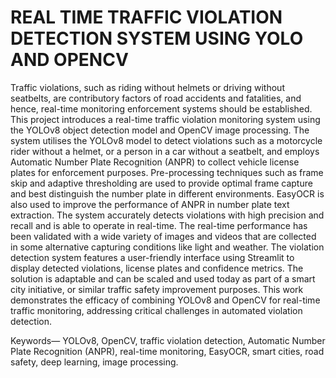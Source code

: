 # REAL TIME TRAFFIC VIOLATION DETECTION SYSTEM USING YOLO AND OPENCV
Traffic violations, such as riding without helmets or driving without seatbelts, are contributory factors of road accidents and fatalities, and hence, real-time monitoring enforcement systems should be established. This project introduces a real-time traffic violation monitoring system using the YOLOv8 object detection model and OpenCV image processing. The system utilises the YOLOv8 model to detect violations such as a motorcycle rider without a helmet, or a person in a car without a seatbelt, and employs Automatic Number Plate Recognition (ANPR) to collect vehicle license plates for enforcement purposes. Pre-processing techniques such as frame skip and adaptive thresholding are used to provide optimal frame capture and best distinguish the number plate in different environments. EasyOCR is also used to improve the performance of ANPR in number plate text extraction. The system accurately detects violations with high precision and recall and is able to operate in real-time. The real-time performance has been validated with a wide variety of images and videos that are collected in some alternative capturing conditions like light and weather. The violation detection system features a user-friendly interface using Streamlit to display detected violations, license plates and confidence metrics. The solution is adaptable and can be scaled and used today as part of a smart city initiative, or similar traffic safety improvement purposes. This work demonstrates the efficacy of combining YOLOv8 and OpenCV for real-time traffic monitoring, addressing critical challenges in automated violation detection.

Keywords— YOLOv8, OpenCV, traffic violation detection, Automatic Number Plate Recognition (ANPR), real-time monitoring, EasyOCR, smart cities, road safety, deep learning, image processing.
